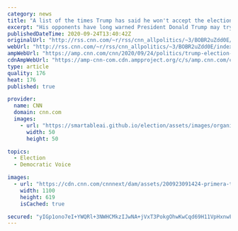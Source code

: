 ```yaml
---
category: news
title: "A list of the times Trump has said he won't accept the election results or leave office if he loses"
excerpt: "His opponents have long warned President Donald Trump may try clinging to power if he loses this November's election.\n    \n"
publishedDateTime: 2020-09-24T13:40:42Z
originalUrl: "http://rss.cnn.com/~r/rss/cnn_allpolitics/~3/BOBR2uZdd0E/index.html"
webUrl: "http://rss.cnn.com/~r/rss/cnn_allpolitics/~3/BOBR2uZdd0E/index.html"
ampWebUrl: "https://amp.cnn.com/cnn/2020/09/24/politics/trump-election-warnings-leaving-office/index.html"
cdnAmpWebUrl: "https://amp-cnn-com.cdn.ampproject.org/c/s/amp.cnn.com/cnn/2020/09/24/politics/trump-election-warnings-leaving-office/index.html"
type: article
quality: 176
heat: 176
published: true

provider:
  name: CNN
  domain: cnn.com
  images:
    - url: "https://smartableai.github.io/election/assets/images/organizations/cnn.com-50x50.jpg"
      width: 50
      height: 50

topics:
  - Election
  - Democratic Voice

images:
  - url: "https://cdn.cnn.com/cnnnext/dam/assets/200923091424-primera-trump-super-tease.jpg"
    width: 1100
    height: 619
    isCached: true

secured: "yIGp1ono7eI+YWQRl+3NWHCMkzIJwNA+jVxT3PokgOhwKwCqd69H11VpHxnwFrVZv44IbGLlo3ZkZVMKnt2mc6snzGe8i7gLisNrSb+5Fg0pma2h4y7OciIvthW38egBESNqhlGDRZSw5PEa4wSGuDzJ6JO/LYxCR7Tj6ShNmkZs2d4WbtzLyALjqPKWezJJLjghcTFqZsOXSJGpNB/LKwaCKDBBO4LwbGD9KJAAVLHpmDlJrDK8+/WHBxVFQEumHFqkbsgmhzNQt6QfAY042t3PWiVpP9FhuYBvhmYtyOsSNj0Iu8VUUHZJGVGRX0ZvymfKmMUY1t97PpdiwvGJvcjpmfK6Id5DsrUm2smQiu4=;G9xoDS4PzpJiEgcbWonEKA=="
---
```


